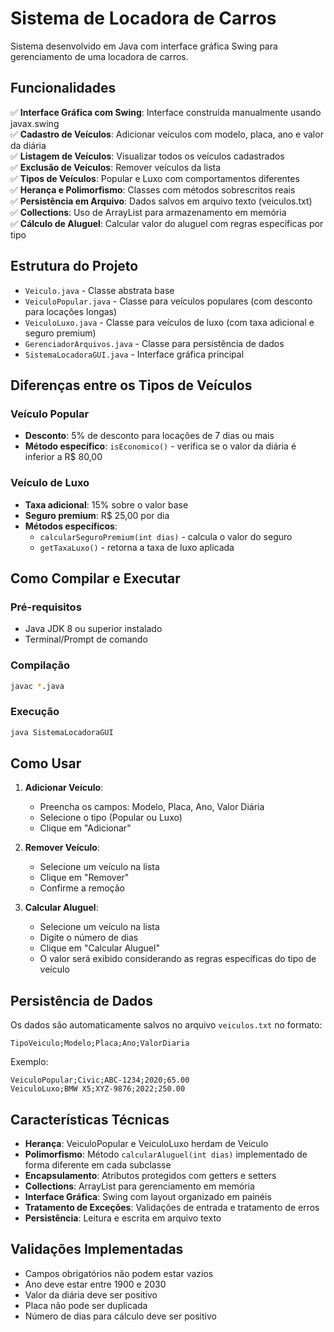 # Sistema de Locadora de Carros

Sistema desenvolvido em Java com interface gráfica Swing para gerenciamento de uma locadora de carros.

## Funcionalidades

✅ **Interface Gráfica com Swing**: Interface construída manualmente usando javax.swing  
✅ **Cadastro de Veículos**: Adicionar veículos com modelo, placa, ano e valor da diária  
✅ **Listagem de Veículos**: Visualizar todos os veículos cadastrados  
✅ **Exclusão de Veículos**: Remover veículos da lista  
✅ **Tipos de Veículos**: Popular e Luxo com comportamentos diferentes  
✅ **Herança e Polimorfismo**: Classes com métodos sobrescritos reais  
✅ **Persistência em Arquivo**: Dados salvos em arquivo texto (veiculos.txt)  
✅ **Collections**: Uso de ArrayList<Veiculo> para armazenamento em memória  
✅ **Cálculo de Aluguel**: Calcular valor do aluguel com regras específicas por tipo  

## Estrutura do Projeto

- `Veiculo.java` - Classe abstrata base
- `VeiculoPopular.java` - Classe para veículos populares (com desconto para locações longas)
- `VeiculoLuxo.java` - Classe para veículos de luxo (com taxa adicional e seguro premium)
- `GerenciadorArquivos.java` - Classe para persistência de dados
- `SistemaLocadoraGUI.java` - Interface gráfica principal

## Diferenças entre os Tipos de Veículos

### Veículo Popular
- **Desconto**: 5% de desconto para locações de 7 dias ou mais
- **Método específico**: `isEconomico()` - verifica se o valor da diária é inferior a R$ 80,00

### Veículo de Luxo
- **Taxa adicional**: 15% sobre o valor base
- **Seguro premium**: R$ 25,00 por dia
- **Métodos específicos**: 
  - `calcularSeguroPremium(int dias)` - calcula o valor do seguro
  - `getTaxaLuxo()` - retorna a taxa de luxo aplicada

## Como Compilar e Executar

### Pré-requisitos
- Java JDK 8 ou superior instalado
- Terminal/Prompt de comando

### Compilação
```bash
javac *.java
```

### Execução
```bash
java SistemaLocadoraGUI
```

## Como Usar

1. **Adicionar Veículo**:
   - Preencha os campos: Modelo, Placa, Ano, Valor Diária
   - Selecione o tipo (Popular ou Luxo)
   - Clique em "Adicionar"

2. **Remover Veículo**:
   - Selecione um veículo na lista
   - Clique em "Remover"
   - Confirme a remoção

3. **Calcular Aluguel**:
   - Selecione um veículo na lista
   - Digite o número de dias
   - Clique em "Calcular Aluguel"
   - O valor será exibido considerando as regras específicas do tipo de veículo

## Persistência de Dados

Os dados são automaticamente salvos no arquivo `veiculos.txt` no formato:
```
TipoVeiculo;Modelo;Placa;Ano;ValorDiaria
```

Exemplo:
```
VeiculoPopular;Civic;ABC-1234;2020;65.00
VeiculoLuxo;BMW X5;XYZ-9876;2022;250.00
```

## Características Técnicas

- **Herança**: VeiculoPopular e VeiculoLuxo herdam de Veiculo
- **Polimorfismo**: Método `calcularAluguel(int dias)` implementado de forma diferente em cada subclasse
- **Encapsulamento**: Atributos protegidos com getters e setters
- **Collections**: ArrayList<Veiculo> para gerenciamento em memória
- **Interface Gráfica**: Swing com layout organizado em painéis
- **Tratamento de Exceções**: Validações de entrada e tratamento de erros
- **Persistência**: Leitura e escrita em arquivo texto

## Validações Implementadas

- Campos obrigatórios não podem estar vazios
- Ano deve estar entre 1900 e 2030
- Valor da diária deve ser positivo
- Placa não pode ser duplicada
- Número de dias para cálculo deve ser positivo
